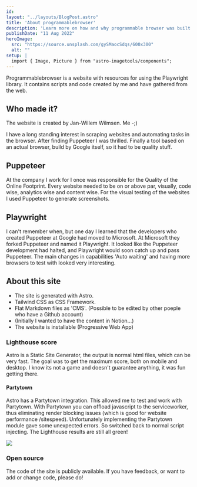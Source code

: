 ```yaml
---
id: 
layout: "../layouts/BlogPost.astro"
title: 'About programmablebrowser'
description: 'Learn more on how and why programmable browser was built.'
publishDate: "11 Aug 2022"
heroImage:
  src: "https://source.unsplash.com/gySMaocSdqs/600x300"
  alt: ""
setup: |
  import { Image, Picture } from "astro-imagetools/components";
---
```



Programmablebrowser is a website with resources for using the Playwright library. It contains scripts and code created by me and have gathered from the web.

## Who made it?
The website is created by Jan-Willem Wilmsen. Me -;)

I have a long standing interest in scraping websites and automating tasks in the browser. After finding Puppeteer I was thrilled. Finally a tool based on an actual browser, build by Google itself, so it had to be quality stuff. 

## Puppeteer
At the company I work for I once was responsible for the Quality of the Online Footprint. Every website needed to be on or above par, visually, code wise, analytics wise and content wise. For the visual testing of the websites I used Puppeteer to generate screenshots. 

## Playwright
I can't remember when, but one day I learned that the developers who created Puppeteer at Google had moved to Microsoft. At Microsoft they forked Puppeteer and named it Playwright. It looked like the Puppeteer development had halted, and Playwright would soon catch up and pass Puppeteer. The main changes in capabilities 'Auto waiting' and having more browsers to test with looked very interesting. 

## About this site
- The site is generated with Astro. 
- Tailwind CSS as CSS Framework.
- Flat Markdown files as 'CMS'. 
  (Possible to be edited by other poeple who have a Github account)
- (Initially I wanted to have the content in Notion...)
- The website is installable (Progressive Web App)

### Lighthouse score
Astro is a Static Site Generator, the output is normal html files, which can be very fast. The goal was to get the maximum score, both on mobile and desktop.
I know its not a game and doesn't guarantee anything, it was fun getting there. 

#### Partytown
Astro has a Partytown integration. This allowed me to test and work with Partytown. With Partytown you can offload javascript to the serviceworker, thus eliminating render blocking issues (which is good for website performance /sitespeed). Unfortunately implementing the Partytown module gave some unexpected errors. So switched back to normal script injecting. The Lighthouse results are still all green!   

<img src="/assets/lighthouse-before-partytown.jpg">

### Open source
The code of the site is publicly available. If you have feedback, or want to add or change code, please do!


 